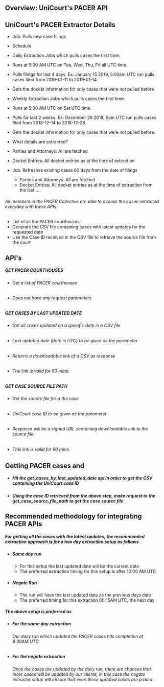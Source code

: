 ## Overview: UniCourt's PACER API

## UniCourt's PACER Extractor Details
* Job: Pulls new case filings
* Schedule
 * Daily Extraction Jobs which pulls cases the first time:
  * Runs at 5:00 AM UTC on Tue, Wed, Thu, Fri all UTC time.
  * Pulls filings for last 4 days. Ex: January 15 2019, 5:00am UTC run pulls cases filed from 2019-01-11 to 2019-01-14 
  * Gets the docket information for only cases that were not pulled before
 * Weekly Extraction Jobs which pulls cases the first time:
  * Runs at 5:00 AM UTC on Sat UTC time.
  * Pulls for last 2 weeks. Ex: December 29 2018, 5am UTC run pulls cases filed from 2018-12-14 to 2018-12-28
  * Gets the docket information for only cases that were not pulled before. 
 * What details are extracted?
  * Parties and Attorneys: All are fetched
  * Docket Entries: All docket entries as at the time of extraction

* Job: Refreshes existing cases 60 days from the date of filings
  * Parties and Attorneys: All are fetched
  * Docket Entries: All docket entries as at the time of extraction from the last ....


###### All members in the PACER Collective are able to access the cases extracted everyday with these APIs.
* List of all the PACER courthouses
* Generate the CSV file containing cases with latest updates for the requested date
* Use the Case ID received in the CSV file to retrieve the source file from the court

## API's
##### GET PACER COURTHOUSES
   * ###### Get a list of PACER courthouses
   * ###### Does not have any request parameters

##### GET CASES BY LAST UPDATED DATE
   * ###### Get all cases updated on a specific date in a CSV file
   * ###### Last updated date (date in UTC) to be given as the parameter
   * ###### Returns a downloadable link of a CSV as response
   * ###### The link is valid for 60 mins.


##### GET CASE SOURCE FILE PATH
   * ###### Get the source file for a the case
   * ###### UniCourt case ID to be given as the parameter
   * ###### Response will be a signed URL containing downloadable link to the source file
   * ###### This link is valid for 60 mins.


## Getting PACER cases and 
* ##### Hit the get_cases_by_last_updated_date api in order to get the CSV containing the UniCourt case ID
* ##### Using the case ID retrieved from the above step, make request to the get_case_source_file_path to get the case source file



## Recommended methodology for integrating PACER APIs

##### For getting all the cases with the latest updates, the recommended extraction approach is for a two day extraction setup as follows
* ##### Same day run
    * For this setup the last updated date will be the current date
    * The preferred extraction timing for this setup is after 10:00 AM UTC
* ##### Negate Run
    * The run will have the last updated date as the previous days date
    * The preferred timing for this extraction 00:15AM UTC, the next day

##### The above setup is preferred as
* ##### For the same day extraction
     ###### Our daily run which updated the PACER cases hits completion at 9:30AM UTC
* ##### For the negate extraction
    ###### Once the cases are updated by the daily run, there are chances that more cases will be updated by our clients, in this case the negate extractor setup will ensure that even these updated cases are picked.
